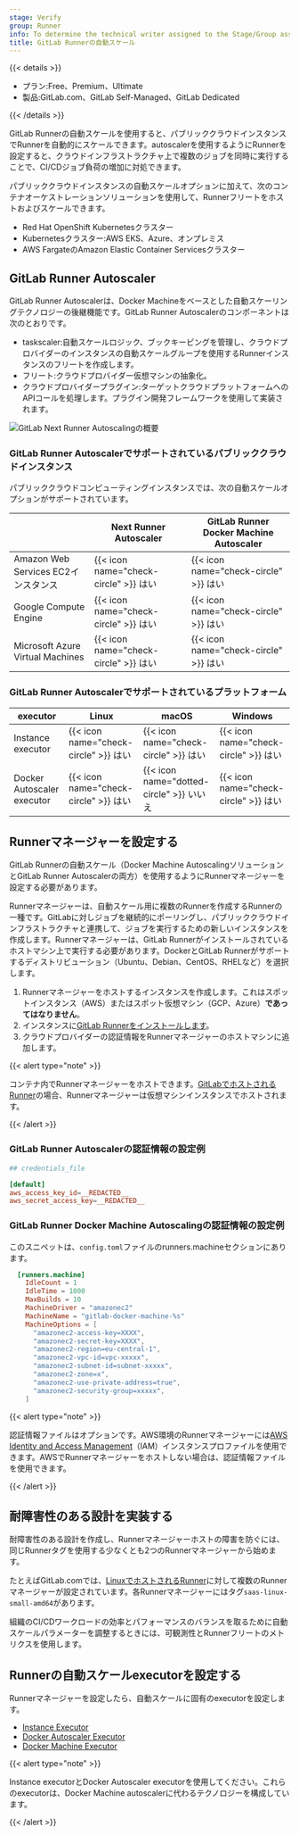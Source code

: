 ```yaml
---
stage: Verify
group: Runner
info: To determine the technical writer assigned to the Stage/Group associated with this page, see https://handbook.gitlab.com/handbook/product/ux/technical-writing/#assignments
title: GitLab Runnerの自動スケール
---
```


{{< details >}}

- プラン:Free、Premium、Ultimate
- 製品:GitLab.com、GitLab Self-Managed、GitLab Dedicated

{{< /details >}}

GitLab Runnerの自動スケールを使用すると、パブリッククラウドインスタンスでRunnerを自動的にスケールできます。autoscalerを使用するようにRunnerを設定すると、クラウドインフラストラクチャ上で複数のジョブを同時に実行することで、CI/CDジョブ負荷の増加に対処できます。

パブリッククラウドインスタンスの自動スケールオプションに加えて、次のコンテナオーケストレーションソリューションを使用して、Runnerフリートをホストおよびスケールできます。

- Red Hat OpenShift Kubernetesクラスター
- Kubernetesクラスター:AWS EKS、Azure、オンプレミス
- AWS FargateのAmazon Elastic Container Servicesクラスター

## GitLab Runner Autoscaler

GitLab Runner Autoscalerは、Docker Machineをベースとした自動スケーリングテクノロジーの後継機能です。GitLab Runner Autoscalerのコンポーネントは次のとおりです。

- taskscaler:自動スケールロジック、ブックキーピングを管理し、クラウドプロバイダーのインスタンスの自動スケールグループを使用するRunnerインスタンスのフリートを作成します。
- フリート:クラウドプロバイダー仮想マシンの抽象化。
- クラウドプロバイダープラグイン:ターゲットクラウドプラットフォームへのAPIコールを処理します。プラグイン開発フレームワークを使用して実装されます。

![GitLab Next Runner Autoscalingの概要](img/next-runner-autoscaling-overview.png)

### GitLab Runner Autoscalerでサポートされているパブリッククラウドインスタンス

パブリッククラウドコンピューティングインスタンスでは、次の自動スケールオプションがサポートされています。

|                   | Next Runner Autoscaler                 | GitLab Runner Docker Machine Autoscaler                |
|----------------------------|------------------------|------------------------|
| Amazon Web Services EC2インスタンス         | {{< icon name="check-circle" >}} はい | {{< icon name="check-circle" >}} はい |
| Google Compute Engine | {{< icon name="check-circle" >}} はい | {{< icon name="check-circle" >}} はい |
|Microsoft Azure Virtual Machines|{{< icon name="check-circle" >}} はい|{{< icon name="check-circle" >}} はい|

### GitLab Runner Autoscalerでサポートされているプラットフォーム

| executor                   | Linux                  | macOS                  | Windows                |
|----------------------------|------------------------|------------------------|------------------------|
| Instance executor          | {{< icon name="check-circle" >}} はい | {{< icon name="check-circle" >}} はい | {{< icon name="check-circle" >}} はい |
| Docker Autoscaler executor | {{< icon name="check-circle" >}} はい | {{< icon name="dotted-circle" >}} いいえ | {{< icon name="check-circle" >}} はい |

## Runnerマネージャーを設定する

GitLab Runnerの自動スケール（Docker Machine AutoscalingソリューションとGitLab Runner Autoscalerの両方）を使用するようにRunnerマネージャーを設定する必要があります。

Runnerマネージャーは、自動スケール用に複数のRunnerを作成するRunnerの一種です。GitLabに対しジョブを継続的にポーリングし、パブリッククラウドインフラストラクチャと連携して、ジョブを実行するための新しいインスタンスを作成します。Runnerマネージャーは、GitLab Runnerがインストールされているホストマシン上で実行する必要があります。DockerとGitLab Runnerがサポートするディストリビューション（Ubuntu、Debian、CentOS、RHELなど）を選択します。

1. Runnerマネージャーをホストするインスタンスを作成します。これはスポットインスタンス（AWS）またはスポット仮想マシン（GCP、Azure）**であってはなりません**。
1. インスタンスに[GitLab Runnerをインストールします](../install/linux-repository.md)。
1. クラウドプロバイダーの認証情報をRunnerマネージャーのホストマシンに追加します。

{{< alert type="note" >}}

コンテナ内でRunnerマネージャーをホストできます。[GitLabでホストされるRunner](https://docs.gitlab.com/ci/runners/)の場合、Runnerマネージャーは仮想マシンインスタンスでホストされます。

{{< /alert >}}

### GitLab Runner Autoscalerの認証情報の設定例

``` toml
## credentials_file

[default]
aws_access_key_id=__REDACTED__
aws_secret_access_key=__REDACTED__
```

### GitLab Runner Docker Machine Autoscalingの認証情報の設定例

このスニペットは、`config.toml`ファイルのrunners.machineセクションにあります。

``` toml
  [runners.machine]
    IdleCount = 1
    IdleTime = 1800
    MaxBuilds = 10
    MachineDriver = "amazonec2"
    MachineName = "gitlab-docker-machine-%s"
    MachineOptions = [
      "amazonec2-access-key=XXXX",
      "amazonec2-secret-key=XXXX",
      "amazonec2-region=eu-central-1",
      "amazonec2-vpc-id=vpc-xxxxx",
      "amazonec2-subnet-id=subnet-xxxxx",
      "amazonec2-zone=x",
      "amazonec2-use-private-address=true",
      "amazonec2-security-group=xxxxx",
    ]
```

{{< alert type="note" >}}

認証情報ファイルはオプションです。AWS環境のRunnerマネージャーには[AWS Identity and Access Management](https://docs.aws.amazon.com/IAM/latest/UserGuide/id_roles_use_switch-role-ec2_instance-profiles.html)（IAM）インスタンスプロファイルを使用できます。AWSでRunnerマネージャーをホストしない場合は、認証情報ファイルを使用できます。

{{< /alert >}}

## 耐障害性のある設計を実装する

耐障害性のある設計を作成し、Runnerマネージャーホストの障害を防ぐには、同じRunnerタグを使用する少なくとも2つのRunnerマネージャーから始めます。

たとえばGitLab.comでは、[LinuxでホストされるRunner](https://docs.gitlab.com/ci/runners/hosted_runners/linux/)に対して複数のRunnerマネージャーが設定されています。各Runnerマネージャーにはタグ`saas-linux-small-amd64`があります。

組織のCI/CDワークロードの効率とパフォーマンスのバランスを取るために自動スケールパラメーターを調整するときには、可観測性とRunnerフリートのメトリクスを使用します。

## Runnerの自動スケールexecutorを設定する

Runnerマネージャーを設定したら、自動スケールに固有のexecutorを設定します。

- [Instance Executor](../executors/instance.md)
- [Docker Autoscaler Executor](../executors/docker_autoscaler.md)
- [Docker Machine Executor](../executors/docker_machine.md)

{{< alert type="note" >}}

Instance executorとDocker Autoscaler executorを使用してください。これらのexecutorは、Docker Machine autoscalerに代わるテクノロジーを構成しています。

{{< /alert >}}
